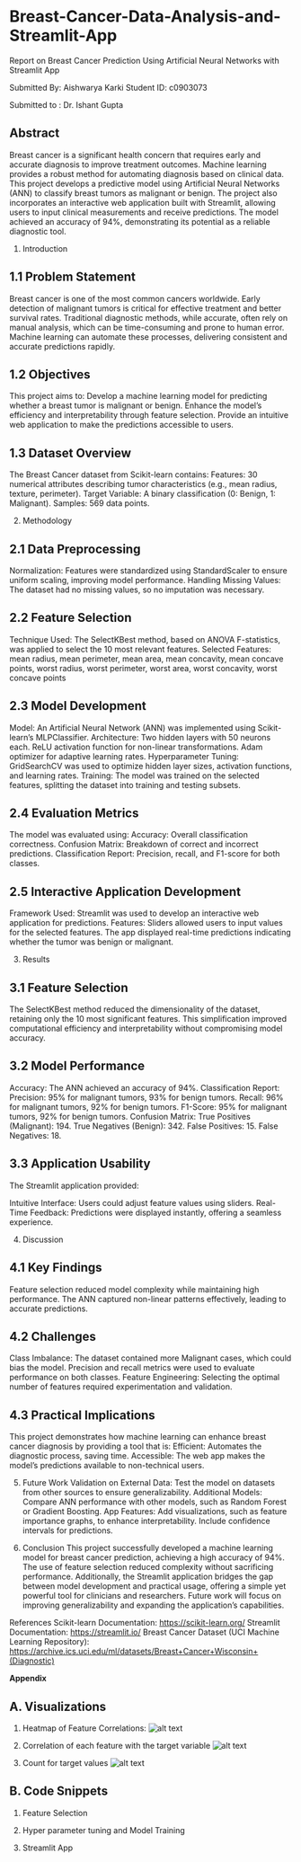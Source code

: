 # Breast-Cancer-Data-Analysis-and-Streamlit-App

Report on Breast Cancer Prediction Using Artificial Neural Networks with Streamlit App

Submitted By:
Aishwarya Karki
Student ID: c0903073

Submitted to : Dr. Ishant Gupta 

## Abstract

Breast cancer is a significant health concern that requires early and accurate diagnosis to improve treatment outcomes. Machine learning provides a robust method for automating diagnosis based on clinical data. This project develops a predictive model using Artificial Neural Networks (ANN) to classify breast tumors as malignant or benign. The project also incorporates an interactive web application built with Streamlit, allowing users to input clinical measurements and receive predictions. The model achieved an accuracy of 94%, demonstrating its potential as a reliable diagnostic tool.

1. Introduction

## 1.1 Problem Statement
Breast cancer is one of the most common cancers worldwide. Early detection of malignant tumors is critical for effective treatment and better survival rates. Traditional diagnostic methods, while accurate, often rely on manual analysis, which can be time-consuming and prone to human error. Machine learning can automate these processes, delivering consistent and accurate predictions rapidly.

## 1.2 Objectives
This project aims to:
Develop a machine learning model for predicting whether a breast tumor is malignant or benign.
Enhance the model’s efficiency and interpretability through feature selection.
Provide an intuitive web application to make the predictions accessible to users.

## 1.3 Dataset Overview
The Breast Cancer dataset from Scikit-learn contains:
Features: 30 numerical attributes describing tumor characteristics (e.g., mean radius, texture, perimeter).
Target Variable: A binary classification (0: Benign, 1: Malignant).
Samples: 569 data points.

2. Methodology

## 2.1 Data Preprocessing
Normalization:
Features were standardized using StandardScaler to ensure uniform scaling, improving model performance.
Handling Missing Values:
The dataset had no missing values, so no imputation was necessary.

## 2.2 Feature Selection
Technique Used:
The SelectKBest method, based on ANOVA F-statistics, was applied to select the 10 most relevant features.
Selected Features:
mean radius, mean perimeter, mean area, mean concavity, mean concave points, worst radius, worst perimeter, worst area, worst concavity, worst concave points

## 2.3 Model Development
Model:
An Artificial Neural Network (ANN) was implemented using Scikit-learn’s MLPClassifier.
Architecture:
Two hidden layers with 50 neurons each.
ReLU activation function for non-linear transformations.
Adam optimizer for adaptive learning rates.
Hyperparameter Tuning:
GridSearchCV was used to optimize hidden layer sizes, activation functions, and learning rates.
Training:
The model was trained on the selected features, splitting the dataset into training and testing subsets.

## 2.4 Evaluation Metrics
The model was evaluated using:
Accuracy: Overall classification correctness.
Confusion Matrix: Breakdown of correct and incorrect predictions.
Classification Report: Precision, recall, and F1-score for both classes.

## 2.5 Interactive Application Development
Framework Used:
Streamlit was used to develop an interactive web application for predictions.
Features:
Sliders allowed users to input values for the selected features.
The app displayed real-time predictions indicating whether the tumor was benign or malignant.

3. Results

## 3.1 Feature Selection
The SelectKBest method reduced the dimensionality of the dataset, retaining only the 10 most significant features. This simplification improved computational efficiency and interpretability without compromising model accuracy.

## 3.2 Model Performance
Accuracy:
The ANN achieved an accuracy of 94%.
Classification Report:
Precision: 95% for malignant tumors, 93% for benign tumors.
Recall: 96% for malignant tumors, 92% for benign tumors.
F1-Score:  95% for malignant tumors, 92% for benign tumors.
Confusion Matrix:
True Positives (Malignant): 194.
True Negatives (Benign): 342.
False Positives: 15.
False Negatives: 18.

## 3.3 Application Usability
The Streamlit application provided:

Intuitive Interface:
Users could adjust feature values using sliders.
Real-Time Feedback:
Predictions were displayed instantly, offering a seamless experience.

4. Discussion
## 4.1 Key Findings
Feature selection reduced model complexity while maintaining high performance.
The ANN captured non-linear patterns effectively, leading to accurate predictions.

## 4.2 Challenges
Class Imbalance:
The dataset contained more Malignant cases, which could bias the model.
Precision and recall metrics were used to evaluate performance on both classes.
Feature Engineering:
Selecting the optimal number of features required experimentation and validation.

## 4.3 Practical Implications
This project demonstrates how machine learning can enhance breast cancer diagnosis by providing a tool that is:
Efficient: Automates the diagnostic process, saving time.
Accessible: The web app makes the model’s predictions available to non-technical users.

5. Future Work
Validation on External Data:
Test the model on datasets from other sources to ensure generalizability.
Additional Models:
Compare ANN performance with other models, such as Random Forest or Gradient Boosting.
App Features:
Add visualizations, such as feature importance graphs, to enhance interpretability.
Include confidence intervals for predictions.

6. Conclusion
This project successfully developed a machine learning model for breast cancer prediction, achieving a high accuracy of 94%. The use of feature selection reduced complexity without sacrificing performance. Additionally, the Streamlit application bridges the gap between model development and practical usage, offering a simple yet powerful tool for clinicians and researchers. Future work will focus on improving generalizability and expanding the application’s capabilities.

References
Scikit-learn Documentation: https://scikit-learn.org/
Streamlit Documentation: https://streamlit.io/
Breast Cancer Dataset (UCI Machine Learning Repository): https://archive.ics.uci.edu/ml/datasets/Breast+Cancer+Wisconsin+(Diagnostic)



**Appendix**
## A. Visualizations

1. Heatmap of Feature Correlations:
![alt text](https://github.com/aishwaryakarki001/Breast-Cancer-Data-Analysis-and-Streamlit-App/blob/main/Images/Heatmap.png)

2. Correlation of each feature with the target variable
![alt text](https://github.com/aishwaryakarki001/Breast-Cancer-Data-Analysis-and-Streamlit-App/blob/main/Images/Correlation.png)

3. Count for target values
![alt text](https://github.com/aishwaryakarki001/Breast-Cancer-Data-Analysis-and-Streamlit-App/blob/main/Images/count.png)

## B. Code Snippets
1. Feature Selection


















2. Hyper parameter tuning and Model Training










3. Streamlit App

